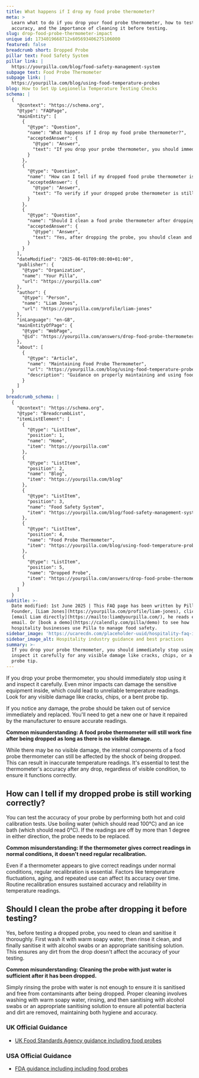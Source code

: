 ```yaml
---
title: What happens if I drop my food probe thermometer?
meta: >
  Learn what to do if you drop your food probe thermometer, how to test its
  accuracy, and the importance of cleaning it before testing.
slug: drop-food-probe-thermometer-impact
unique id: 1734019668712x605693406275106000
featured: false
breadcrumb short: Dropped Probe
pillar text: Food Safety System
pillar link: |
  https://yourpilla.com/blog/food-safety-management-system
subpage text: Food Probe Thermometer
subpage link: |
  https://yourpilla.com/blog/using-food-temperature-probes
blog: How to Set Up Legionella Temperature Testing Checks
schema: |
  {
    "@context": "https://schema.org",
    "@type": "FAQPage",
    "mainEntity": [
      {
        "@type": "Question",
        "name": "What happens if I drop my food probe thermometer?",
        "acceptedAnswer": {
          "@type": "Answer",
          "text": "If you drop your probe thermometer, you should immediately stop using it and inspect it carefully for any visible damage like cracks, chips, or a bent probe tip. If any damage is noted, the probe should be taken out of service and either replaced or repaired by the manufacturer to ensure it continues to provide accurate readings."
        }
      },
      {
        "@type": "Question",
        "name": "How can I tell if my dropped food probe thermometer is still working correctly?",
        "acceptedAnswer": {
          "@type": "Answer",
          "text": "To verify if your dropped probe thermometer is still accurate, perform hot and cold calibration tests. Place the probe in boiling water to check for a reading of 100°C and in an ice bath for a reading of 0°C. If the readings are off by more than 1 degree Celsius in either test, the probe needs to be replaced."
        }
      },
      {
        "@type": "Question",
        "name": "Should I clean a food probe thermometer after dropping it before testing?",
        "acceptedAnswer": {
          "@type": "Answer",
          "text": "Yes, after dropping the probe, you should clean and sanitise it thoroughly before testing its accuracy. Wash it with warm soapy water, rinse it clean, and sanitise it using alcohol swabs or a suitable sanitising solution. This is essential to ensure the accuracy of your testing and maintain hygiene."
        }
      }
    ],
    "dateModified": "2025-06-01T09:00:00+01:00",
    "publisher": {
      "@type": "Organization",
      "name": "Your Pilla",
      "url": "https://yourpilla.com"
    },
    "author": {
      "@type": "Person",
      "name": "Liam Jones",
      "url": "https://yourpilla.com/profile/liam-jones"
    },
    "inLanguage": "en-GB",
    "mainEntityOfPage": {
      "@type": "WebPage",
      "@id": "https://yourpilla.com/answers/drop-food-probe-thermometer-impact"
    },
    "about": [
      {
        "@type": "Article",
        "name": "Maintaining Food Probe Thermometer",
        "url": "https://yourpilla.com/blog/using-food-temperature-probes",
        "description": "Guidance on properly maintaining and using food probe thermometers to ensure accurate temperature readings and food safety."
      }
    ]
  }
breadcrumb_schema: |
  {
    "@context": "https://schema.org",
    "@type": "BreadcrumbList",
    "itemListElement": [
      {
        "@type": "ListItem",
        "position": 1,
        "name": "Home",
        "item": "https://yourpilla.com"
      },
      {
        "@type": "ListItem",
        "position": 2,
        "name": "Blog",
        "item": "https://yourpilla.com/blog"
      },
      {
        "@type": "ListItem",
        "position": 3,
        "name": "Food Safety System",
        "item": "https://yourpilla.com/blog/food-safety-management-system"
      },
      {
        "@type": "ListItem",
        "position": 4,
        "name": "Food Probe Thermometer",
        "item": "https://yourpilla.com/blog/using-food-temperature-probes"
      },
      {
        "@type": "ListItem",
        "position": 5,
        "name": "Dropped Probe",
        "item": "https://yourpilla.com/answers/drop-food-probe-thermometer-impact"
      }
    ]
  }
subtitle: >-
  Date modified: 1st June 2025 | This FAQ page has been written by Pilla
  Founder, [Liam Jones](https://yourpilla.com/profile/liam-jones), click to
  [email Liam directly](https://mailto:liam@yourpilla.com/), he reads every
  email. Or [book a demo](https://calendly.com/pilla/demo) to see how
  hospitality businesses use Pilla to manage food safety.
sidebar_image: 'https://ucarecdn.com/placeholder-uuid/hospitality-faq-image.jpg'
sidebar_image_alt: Hospitality industry guidance and best practices
summary: >-
  If you drop your probe thermometer, you should immediately stop using it and
  inspect it carefully for any visible damage like cracks, chips, or a bent
  probe tip.
---
```

If you drop your probe thermometer, you should immediately stop using it and inspect it carefully. Even minor impacts can damage the sensitive equipment inside, which could lead to unreliable temperature readings. Look for any visible damage like cracks, chips, or a bent probe tip.

If you notice any damage, the probe should be taken out of service immediately and replaced. You'll need to get a new one or have it repaired by the manufacturer to ensure accurate readings.

**Common misunderstanding: A food probe thermometer will still work fine after being dropped as long as there is no visible damage.**

While there may be no visible damage, the internal components of a food probe thermometer can still be affected by the shock of being dropped. This can result in inaccurate temperature readings. It's essential to test the thermometer's accuracy after any drop, regardless of visible condition, to ensure it functions correctly.

## How can I tell if my dropped probe is still working correctly?

You can test the accuracy of your probe by performing both hot and cold calibration tests. Use boiling water (which should read 100°C) and an ice bath (which should read 0°C). If the readings are off by more than 1 degree in either direction, the probe needs to be replaced.

**Common misunderstanding: If the thermometer gives correct readings in normal conditions, it doesn't need regular recalibration.**

Even if a thermometer appears to give correct readings under normal conditions, regular recalibration is essential. Factors like temperature fluctuations, aging, and repeated use can affect its accuracy over time. Routine recalibration ensures sustained accuracy and reliability in temperature readings.

## Should I clean the probe after dropping it before testing?

Yes, before testing a dropped probe, you need to clean and sanitise it thoroughly. First wash it with warm soapy water, then rinse it clean, and finally sanitise it with alcohol swabs or an appropriate sanitising solution. This ensures any dirt from the drop doesn't affect the accuracy of your testing.

**Common misunderstanding: Cleaning the probe with just water is sufficient after it has been dropped.**

Simply rinsing the probe with water is not enough to ensure it is sanitised and free from contaminants after being dropped. Proper cleaning involves washing with warm soapy water, rinsing, and then sanitising with alcohol swabs or an appropriate sanitising solution to ensure all potential bacteria and dirt are removed, maintaining both hygiene and accuracy.

### UK Official Guidance

-   [UK Food Standards Agency guidance including food probes](https://www.food.gov.uk/safety-hygiene/cooking-your-food)

### USA Official Guidance

-   [FDA guidance including including food probes](https://www.fda.gov/food/buy-store-serve-safe-food/refrigerator-thermometers-cold-facts-about-food-safety?utm_source=chatgpt.com)

